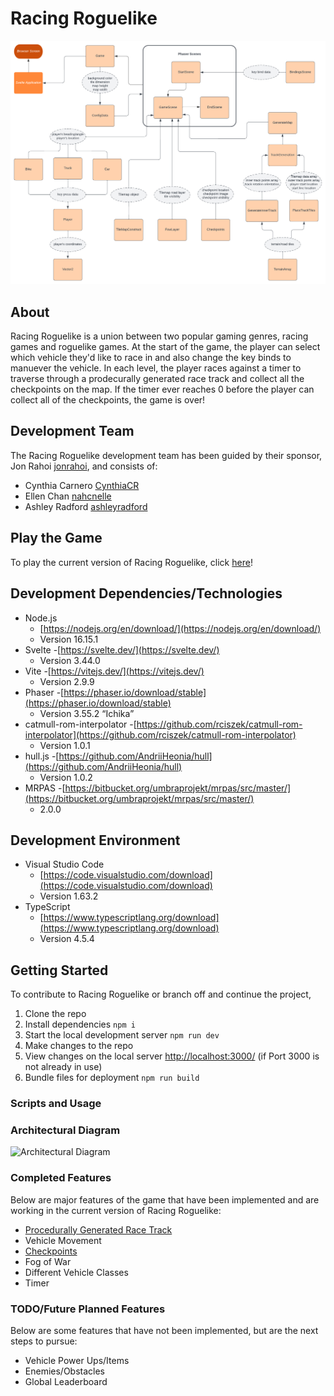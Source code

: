 # Racing Roguelike

![Racing Roguelike](https://github.com/rahoi/racing-roguelike/blob/main/public/assets/architectural-diagram.png "Racing Roguelike")

## About
Racing Roguelike is a union between two popular gaming genres, racing games and roguelike games. At the start of the game, the player can select which vehicle they'd like to race in and also change the key binds to manuever the vehicle. In each level, the player races against a timer to traverse through a prodecurally generated race track and collect all the checkpoints on the map. If the timer ever reaches 0 before the player can collect all of the checkpoints, the game is over!

## Development Team
The Racing Roguelike development team has been guided by their sponsor, Jon Rahoi [jonrahoi](https://github.com/jonrahoi), and consists of:

- Cynthia Carnero [CynthiaCR](https://github.com/CynthiaCR)
- Ellen Chan [nahcnelle](https://github.com/nahcnelle)
- Ashley Radford [ashleyradford](https://github.com/ashleyradford)

## Play the Game

To play the current version of Racing Roguelike, click [here](https://www.google.com/)!

## Development Dependencies/Technologies
- Node.js
    - [https://nodejs.org/en/download/](https://nodejs.org/en/download/)
    - Version 16.15.1
- Svelte
    -[https://svelte.dev/](https://svelte.dev/)
    - Version 3.44.0
- Vite
    -[https://vitejs.dev/](https://vitejs.dev/)
    - Version 2.9.9
- Phaser 
    -[https://phaser.io/download/stable](https://phaser.io/download/stable)
    - Version 3.55.2 “Ichika” 
- catmull-rom-interpolator
    -[https://github.com/rciszek/catmull-rom-interpolator](https://github.com/rciszek/catmull-rom-interpolator)
    - Version 1.0.1
- hull.js
    -[https://github.com/AndriiHeonia/hull](https://github.com/AndriiHeonia/hull)
    - Version 1.0.2
- MRPAS
    -[https://bitbucket.org/umbraprojekt/mrpas/src/master/](https://bitbucket.org/umbraprojekt/mrpas/src/master/)
    - 2.0.0

## Development Environment
- Visual Studio Code
    - [https://code.visualstudio.com/download](https://code.visualstudio.com/download)
    - Version 1.63.2
- TypeScript 
    - [https://www.typescriptlang.org/download](https://www.typescriptlang.org/download)
    - Version 4.5.4

## Getting Started
To contribute to Racing Roguelike or branch off and continue the project,

1. Clone the repo
2. Install dependencies
    `npm i`
3. Start the local development server
    `npm run dev`
4. Make changes to the repo
5. View changes on the local server
    [http://localhost:3000/](http://localhost:3000/) (if Port 3000 is not already in use)
6. Bundle files for deployment
    `npm run build`

### Scripts and Usage


### Architectural Diagram
![Architectural Diagram](../public/assets/architectural-diagram.png)

### Completed Features
Below are major features of the game that have been implemented and are working in the current version of Racing Roguelike:

- [Procedurally Generated Race Track](../docs/track-generation.md)
- Vehicle Movement
- [Checkpoints](../docs/checkpoints.md)
- Fog of War
- Different Vehicle Classes
- Timer

### TODO/Future Planned Features
Below are some features that have not been implemented, but are the next steps to pursue:

- Vehicle Power Ups/Items
- Enemies/Obstacles
- Global Leaderboard
